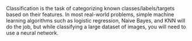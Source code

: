 Classification is the task of categorizing known classes/labels/targets based on their features. In most real-world problems, simple machine learning algorithms such as logistic regression, Naive Bayes, and KNN will do the job, but while classifying a large dataset of images, you will need to use a neural network.

